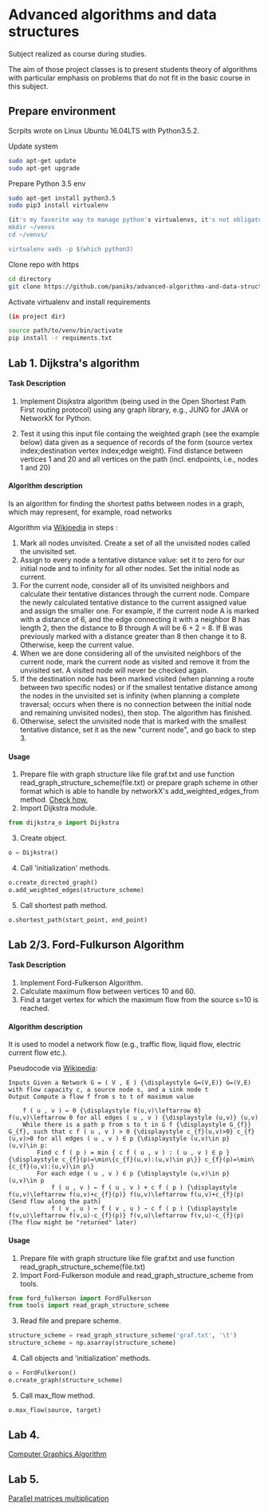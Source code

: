 # Advanced algorithms and data structures
Subject realized as course during studies.

The aim of those project classes is to present students theory of algorithms with 
particular emphasis on problems that do not fit in the basic course in this subject.

## Prepare environment

Scrpits wrote on Linux Ubuntu 16.04LTS with Python3.5.2.

Update system
```bash
sudo apt-get update
sudo apt-get upgrade
```

Prepare Python 3.5 env
```bash
sudo apt-get install python3.5
sudo pip3 install virtualenv

(it's my favorite way to manage python's virtualenvs, it's not obligatory or something)
mkdir ~/venvs
cd ~/venvs/

virtualenv aads -p $(which python3)
```

Clone repo with https

```bash
cd directory
git clone https://github.com/paniks/advanced-algorithms-and-data-structures.git
```

Activate virtualenv and install requirements
```bash
(in project dir)

source path/to/venv/bin/activate
pip install -r requiments.txt
```


## Lab 1. Dijkstra's algorithm
#### Task Description
1. Implement Disjkstra algorithm (being used in the Open Shortest Path First routing protocol) using any graph library, e.g., JUNG for JAVA or NetworkX for Python.

2. Test it using this input file containg the weighted graph (see the example below) data given as a sequence of records of the form (source vertex index;destination vertex index;edge weight). Find  distance between vertices 1 and 20 and all vertices on the path (incl. endpoints, i.e., nodes 1 and 20)

#### Algorithm description
Is an algorithm for finding the shortest paths between nodes in a graph, which may represent, for example, road networks
 
Algorithm via [Wikipedia](https://en.wikipedia.org/wiki/Dijkstra%27s_algorithm#Algorithm) in steps : 
1. Mark all nodes unvisited. Create a set of all the unvisited nodes called the unvisited set.
2. Assign to every node a tentative distance value: set it to zero for our initial node and to infinity for all other nodes. Set the initial node as current.
3. For the current node, consider all of its unvisited neighbors and calculate their tentative distances through the current node. Compare the newly calculated tentative distance to the current assigned value and assign the smaller one. For example, if the current node A is marked with a distance of 6, and the edge connecting it with a neighbor B has length 2, then the distance to B through A will be 6 + 2 = 8. If B was previously marked with a distance greater than 8 then change it to 8. Otherwise, keep the current value.
4. When we are done considering all of the unvisited neighbors of the current node, mark the current node as visited and remove it from the unvisited set. A visited node will never be checked again.
5. If the destination node has been marked visited (when planning a route between two specific nodes) or if the smallest tentative distance among the nodes in the unvisited set is infinity (when planning a complete traversal; occurs when there is no connection between the initial node and remaining unvisited nodes), then stop. The algorithm has finished.
6. Otherwise, select the unvisited node that is marked with the smallest tentative distance, set it as the new "current node", and go back to step 3.

#### Usage
1. Prepare file with graph structure like file graf.txt and use function read_graph_structure_scheme(file.txt) or prepare graph scheme in other format which is able to handle by networkX's add_weighted_edges_from method. [Check how.](https://networkx.github.io/documentation/networkx-1.10/reference/generated/networkx.DiGraph.add_weighted_edges_from.html?highlight=add_weighted_edges_from#networkx.DiGraph.add_weighted_edges_from)
2. Import Dijkstra module.
```python 
from dijkstra_o import Dijkstra
```
3. Create object.
```python
o = Dijkstra()
```
4. Call 'initialization' methods.
```python
o.create_directed_graph()
o.add_weighted_edges(structure_scheme)
```
5. Call shortest path method.
```python 
o.shortest_path(start_point, end_point)
```
## Lab 2/3. Ford-Fulkurson Algorithm
#### Task Description

1. Implement Ford-Fulkerson Algorithm. 
2. Calculate maximum flow between vertices 10 and 60. 
3. Find a target vertex for which the maximum flow from the source s=10 is reached. 

#### Algorithm description 
It is used to model a network flow (e.g., traffic flow, liquid flow, electric current flow etc.).

Pseudocode via [Wikipedia](https://en.wikipedia.org/wiki/Ford%E2%80%93Fulkerson_algorithm):

    Inputs Given a Network G = ( V , E ) {\displaystyle G=(V,E)} G=(V,E) with flow capacity c, a source node s, and a sink node t
    Output Compute a flow f from s to t of maximum value

        f ( u , v ) ← 0 {\displaystyle f(u,v)\leftarrow 0} f(u,v)\leftarrow 0 for all edges ( u , v ) {\displaystyle (u,v)} (u,v)
        While there is a path p from s to t in G f {\displaystyle G_{f}} G_{f}, such that c f ( u , v ) > 0 {\displaystyle c_{f}(u,v)>0} c_{f}(u,v)>0 for all edges ( u , v ) ∈ p {\displaystyle (u,v)\in p} (u,v)\in p:
            Find c f ( p ) = min { c f ( u , v ) : ( u , v ) ∈ p } {\displaystyle c_{f}(p)=\min\{c_{f}(u,v):(u,v)\in p\}} c_{f}(p)=\min\{c_{f}(u,v):(u,v)\in p\}
            For each edge ( u , v ) ∈ p {\displaystyle (u,v)\in p} (u,v)\in p
                f ( u , v ) ← f ( u , v ) + c f ( p ) {\displaystyle f(u,v)\leftarrow f(u,v)+c_{f}(p)} f(u,v)\leftarrow f(u,v)+c_{f}(p) (Send flow along the path)
                f ( v , u ) ← f ( v , u ) − c f ( p ) {\displaystyle f(v,u)\leftarrow f(v,u)-c_{f}(p)} f(v,u)\leftarrow f(v,u)-c_{f}(p) (The flow might be "returned" later)

#### Usage
1. Prepare file with graph structure like file graf.txt and use function read_graph_structure_scheme(file.txt)
2. Import Ford-Fulkerson module and read_graph_structure_scheme from tools.
```python 
from ford_fulkerson import FordFulkerson
from tools import read_graph_structure_scheme
```
3. Read file and prepare scheme.
```python
structure_scheme = read_graph_structure_scheme('graf.txt', '\t')
structure_scheme = np.asarray(structure_scheme)
```
4. Call objects and 'initialization' methods.
```python
o = FordFulkerson()
o.create_graph(structure_scheme)
```
5. Call max_flow method.
```python 
o.max_flow(source, target)
```

## Lab 4. 
[Computer Graphics Algorithm](computer_graphics_algorithm/README.md)

## Lab 5. 
[Parallel matrices multiplication](parallel_matrices/README.md)